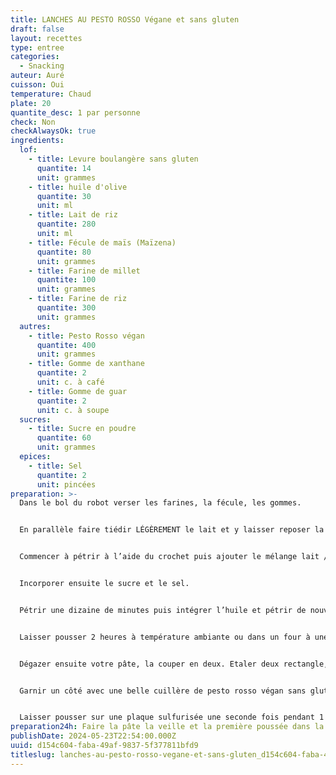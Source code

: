```yaml
---
title: LANCHES AU PESTO ROSSO Végane et sans gluten
draft: false
layout: recettes
type: entree
categories:
  - Snacking
auteur: Auré
cuisson: Oui
temperature: Chaud
plate: 20
quantite_desc: 1 par personne
check: Non
checkAlwaysOk: true
ingredients:
  lof:
    - title: Levure boulangère sans gluten
      quantite: 14
      unit: grammes
    - title: huile d'olive
      quantite: 30
      unit: ml
    - title: Lait de riz
      quantite: 280
      unit: ml
    - title: Fécule de maïs (Maïzena)
      quantite: 80
      unit: grammes
    - title: Farine de millet
      quantite: 100
      unit: grammes
    - title: Farine de riz
      quantite: 300
      unit: grammes
  autres:
    - title: Pesto Rosso végan
      quantite: 400
      unit: grammes
    - title: Gomme de xanthane
      quantite: 2
      unit: c. à café
    - title: Gomme de guar
      quantite: 2
      unit: c. à soupe
  sucres:
    - title: Sucre en poudre
      quantite: 60
      unit: grammes
  epices:
    - title: Sel
      quantite: 2
      unit: pincées
preparation: >-
  Dans le bol du robot verser les farines, la fécule, les gommes.


  En parallèle faire tiédir LÉGÈREMENT le lait et y laisser reposer la levure une dizaine de minutes. Attention le lait doit être tiède et non chaud sinon cela tue l’action de la levure.


  Commencer à pétrir à l’aide du crochet puis ajouter le mélange lait / levure.


  Incorporer ensuite le sucre et le sel.


  Pétrir une dizaine de minutes puis intégrer l’huile et pétrir de nouveau jusqu’à ce que la pâte se décolle des bords du robot.


  Laisser pousser 2 heures à température ambiante ou dans un four à une vingtaine de degrés (recouvrir d’un papier film au contact de la pâte)


  Dégazer ensuite votre pâte, la couper en deux. Etaler deux rectangle, découper 10 bandes par rectangle.


  Garnir un côté avec une belle cuillère de pesto rosso végan sans gluten et replier la bande sur elle même.


  Laisser pousser sur une plaque sulfurisée une seconde fois pendant 1 heure et mettre au four pour une 15/20 min  à 180 degrés. Vérifier la cuisson et laisser plus longtemps si nécessaire.
preparation24h: Faire la pâte la veille et la première poussée dans la nuit au frigo.
publishDate: 2024-05-23T22:54:00.000Z
uuid: d154c604-faba-49af-9837-5f377811bfd9
titleslug: lanches-au-pesto-rosso-vegane-et-sans-gluten_d154c604-faba-49af-9837-5f377811bfd9
---
```


